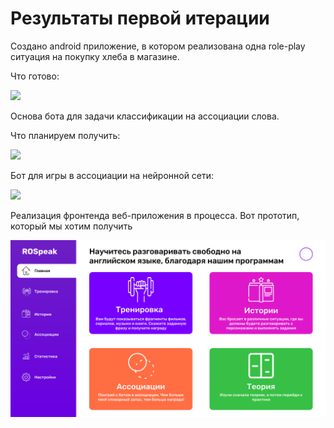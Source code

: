 # Результаты первой итерации
Создано android приложение, в котором реализована одна role-play ситуация на покупку хлеба в магазине.

Что готово:

![](https://github.com/OvchinnikovNV/speak-english/blob/main/rsc/app.gif)

Основа бота для задачи классификации на ассоциации слова.

Что планируем получить:

![](https://github.com/OvchinnikovNV/speak-english/blob/main/rsc/Story1.gif)

Бот для игры в ассоциации на нейронной сети:

![](https://github.com/OvchinnikovNV/speak-english/blob/main/rsc/Associat.gif)

Реализация фронтенда веб-приложения в процесса. Вот прототип, который мы хотим получить

![](https://github.com/OvchinnikovNV/speak-english/blob/main/rsc/startPage.png)
